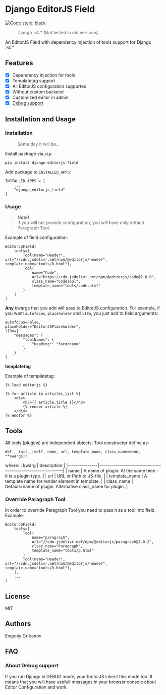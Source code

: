 # Django EditorJS Field
[![Code style: black](https://img.shields.io/badge/code%20style-black-000000.svg)](https://github.com/psf/black)
> Django >4.* (Not tested in old versions)

An EditorJS Field with dependency injection of tools support for Django >4.*

## Features

- [x] Dependency injection for tools
- [x] Templatetag support
- [x] All EditorJS configuration supported
- [x] Without custom backend
- [x] Customized editor in admin
- [x] [Debug support](#about-debug-support)

## Installation and Usage

### Installation
> Some day it will be...

Install package via `pip`:

```
pip install django-editorjs-field
```

Add package to `INSTALLED_APPS`:

```
INSTALLED_APPS = [
    ...
    "django_editorjs_field"
]
```

### Usage

>**Note!**<br>If you will not provide configuration, you will have only default Paragraph Tool.

Example of field configuration:

```
EditorJSField(
    tools=[
        Tool(name="Header", url="//cdn.jsdelivr.net/npm/@editorjs/header", template_name="tools/h.html"),
        Tool(
            name="Code",
            url="https://cdn.jsdelivr.net/npm/@editorjs/code@2.8.0",
            class_name="CodeTool",
            template_name="tools/code.html"
        )
    ]
)
```

**Any** kwargs that you add will pass to EditorJS configuration. For example, if you want `autofocus`, `placeholder` and `i18n`, you just add to field arguments:

```
autofocus=False,
placeholder="EditorJSPlaceholder",
i18n={
    "messages": {
        "toolNames": {
            "Heading": "Заголовок"
        }
    }
}
```

**templatetag**

Example of templatetag:

```
{% load editorjs %}

{% for article in articles_list %}
    <div>
        <h3>{{ article.title }}</h3>
        {% render article %}
    </div>
{% endfor %}
```

## Tools

All tools (plugins) are independent objects. Tool constructor define as:

```
def __init__(self, name, url, template_name, class_name=None, **kwargs):
```

where:
| kwarg         | description                                                |
|---------------|------------------------------------------------------------|
| name          | A name of plugin. At the same time - it is a plugin type.  |
| url           | URL or Path to JS-file.                                    |
| template_name | A template name for render element in template.            |
| class_name    | Default=name of plugin. Alternative class_name for plugin. |

### Override Paragraph Tool

In order to override Paragraph Tool you need to pass it as a tool into field. Example:

```
EditorJSField(
    tools=[
        Tool(
            name="paragraph",
            url="//cdn.jsdelivr.net/npm/@editorjs/paragraph@2.0.2",
            class_name="Paragraph",
            template_name="tools/p.html"
        )
        Tool(name="Header", url="//cdn.jsdelivr.net/npm/@editorjs/header", template_name="tools/h.html"),
    ],
    ...
)
```

## License
MIT

## Authors
Evgeniy Gribanov

## FAQ
### About Debug support
If you run Django in DEBUG mode, your EditorJS inherit this mode too. It means that you will have usefull messages in your browser console about Editor Configuration and work.